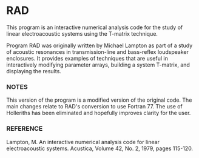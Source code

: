 # RAD

This program is an interactive numerical analysis code for the study
of linear electroacoustic systems using the T-matrix technique.

Program RAD was originally written by Michael Lampton as part of a study of
acoustic resonances in transmission-line and bass-reflex loudspeaker
enclosures. It provides examples of techniques that are useful in
interactively modifying parameter arrays, building a system T-matrix,
and displaying the results.

### NOTES

This version of the program is a modified version of the original
code. The main changes relate to RAD's conversion to use Fortran 77.
The use of Holleriths has been eliminated and hopefully improves
clarity for the user.

### REFERENCE

Lampton, M. An interactive numerical analysis code for linear
electroacoustic systems. Acustica, Volume 42, No. 2, 1979,
pages 115-120.
